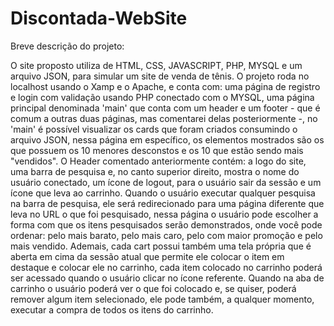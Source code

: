 # Discontada-WebSite

Breve descrição do projeto:

O site proposto utiliza de HTML, CSS, JAVASCRIPT, PHP, MYSQL e um arquivo JSON, para simular um site de venda de tênis. O projeto roda no localhost usando o Xamp e o Apache, e conta com: uma página de registro e login com validação usando PHP conectado com o MYSQL, uma página principal denominada 'main' que conta com um header e um footer - que é comum a outras duas páginas, mas comentarei delas posteriormente -, no 'main' é possível visualizar os cards que foram criados consumindo o arquivo JSON, nessa página em específico, os elementos mostrados são os que possuem os 10 menores desconstos e os 10 que estão sendo mais "vendidos". O Header comentado anteriormente contém: a logo do site, uma barra de pesquisa e, no canto superior direito, mostra o nome do usuário conectado, um ícone de logout, para o usuário sair da sessão e um ícone que leva ao carrinho.
Quando o usuário executar qualquer pesquisa na barra de pesquisa, ele será redirecionado para uma página diferente que leva no URL o que foi pesquisado, nessa página o usuário pode escolher a forma com que os itens pesquisados serão demonstrados, onde você pode ordenar: pelo mais barato, pelo mais caro, pelo com maior promoção e pelo mais vendido. 
Ademais, cada cart possui também uma tela própria que é aberta em cima da sessão atual que permite ele colocar o item em destaque e colocar ele no carrinho, cada item colocado no carrinho poderá ser acessado quando o usuário clicar no ícone referente. Quando na aba de carrinho o usuário poderá ver o que foi colocado e, se quiser, poderá remover algum item selecionado, ele pode também, a qualquer momento, executar a compra de todos os itens do carrinho.
